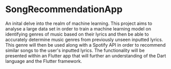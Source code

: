 # SongRecommendationApp
An inital delve into the realm of machine learning. This project aims to analyse a large data set in order to train a machine learning model on identifying genres of music based on their lyrics and then be able to accurately determine music genres from previously unseen inputted lyrics. This genre will then be used along with a Spotify API in order to recommend similar songs to the user's inputted lyrics. The functionality will be presented within an Flutter app that will further an understanding of the Dart language and the Flutter framework.

